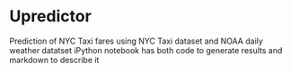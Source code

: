 # Upredictor
Prediction of NYC Taxi fares using NYC Taxi dataset and NOAA daily weather datatset
iPython notebook has both code to generate results and markdown to describe it
